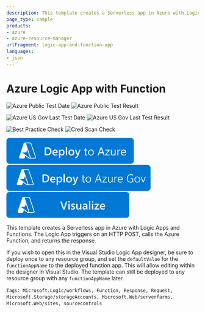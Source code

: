 ```yaml
---
description: This template creates a Serverless app in Azure with Logic Apps and Functions.  The Logic App triggers on an HTTP POST, calls the Azure Function, and returns the response.
page_type: sample
products:
- azure
- azure-resource-manager
urlFragment: logic-app-and-function-app
languages:
- json
---
```

# Azure Logic App with Function

![Azure Public Test Date](https://azurequickstartsservice.blob.core.windows.net/badges/quickstarts/microsoft.logic/logic-app-and-function-app/PublicLastTestDate.svg)
![Azure Public Test Result](https://azurequickstartsservice.blob.core.windows.net/badges/quickstarts/microsoft.logic/logic-app-and-function-app/PublicDeployment.svg)

![Azure US Gov Last Test Date](https://azurequickstartsservice.blob.core.windows.net/badges/quickstarts/microsoft.logic/logic-app-and-function-app/FairfaxLastTestDate.svg)
![Azure US Gov Last Test Result](https://azurequickstartsservice.blob.core.windows.net/badges/quickstarts/microsoft.logic/logic-app-and-function-app/FairfaxDeployment.svg)

![Best Practice Check](https://azurequickstartsservice.blob.core.windows.net/badges/quickstarts/microsoft.logic/logic-app-and-function-app/BestPracticeResult.svg)
![Cred Scan Check](https://azurequickstartsservice.blob.core.windows.net/badges/quickstarts/microsoft.logic/logic-app-and-function-app/CredScanResult.svg)

[![Deploy To Azure](https://raw.githubusercontent.com/Azure/azure-quickstart-templates/master/1-CONTRIBUTION-GUIDE/images/deploytoazure.svg?sanitize=true)](https://portal.azure.com/#create/Microsoft.Template/uri/https%3A%2F%2Fraw.githubusercontent.com%2FAzure%2Fazure-quickstart-templates%2Fmaster%2Fquickstarts%2Fmicrosoft.logic%2Flogic-app-and-function-app%2Fazuredeploy.json)
[![Deploy To Azure US Gov](https://raw.githubusercontent.com/Azure/azure-quickstart-templates/master/1-CONTRIBUTION-GUIDE/images/deploytoazuregov.svg?sanitize=true)](https://portal.azure.us/#create/Microsoft.Template/uri/https%3A%2F%2Fraw.githubusercontent.com%2FAzure%2Fazure-quickstart-templates%2Fmaster%2Fquickstarts%2Fmicrosoft.logic%2Flogic-app-and-function-app%2Fazuredeploy.json)
[![Visualize](https://raw.githubusercontent.com/Azure/azure-quickstart-templates/master/1-CONTRIBUTION-GUIDE/images/visualizebutton.svg?sanitize=true)](http://armviz.io/#/?load=https%3A%2F%2Fraw.githubusercontent.com%2FAzure%2Fazure-quickstart-templates%2Fmaster%2Fquickstarts%2Fmicrosoft.logic%2Flogic-app-and-function-app%2Fazuredeploy.json)

This template creates a Serverless app in Azure with Logic Apps and Functions.  The Logic App triggers on an HTTP POST, calls the Azure Function, and returns the response.

If you wish to open this in the Visual Studio Logic App designer, be sure to deploy once to any resource group, and set the `defaultValue` for the `functionAppName` to the deployed function app.  This will allow editing within the designer in Visual Studio.  The template can still be deployed to any resource group with any `functionAppName` later.

`Tags: Microsoft.Logic/workflows, Function, Response, Request, Microsoft.Storage/storageAccounts, Microsoft.Web/serverfarms, Microsoft.Web/sites, sourcecontrols`
